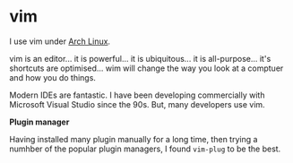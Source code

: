# vim

I use vim under [Arch Linux](https://github.com/OpcodePete/Arch-Linux).

vim is an editor... it is powerful... it is ubiquitous... it is all-purpose... it's shortcuts are optimised... wim will change the way you look at a comptuer and how you do things.

Modern IDEs are fantastic. I have been developing commercially with Microsoft Visual Studio since the 90s. But, many developers use vim.

**Plugin manager**

Having installed many plugin manually for a long time, then trying a numhber of the popular plugin managers, I found `vim-plug` to be the best.
